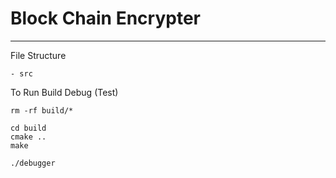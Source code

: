 # Block Chain Encrypter 

---


File Structure 

```
- src
```


To Run Build Debug  (Test)


```shell
rm -rf build/*
```

```shell
cd build
cmake ..
make
```
```shell
./debugger
```



